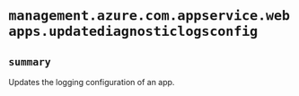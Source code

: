 # `management.azure.com.appservice.webapps.updatediagnosticlogsconfig`

## `summary`
Updates the logging configuration of an app.


